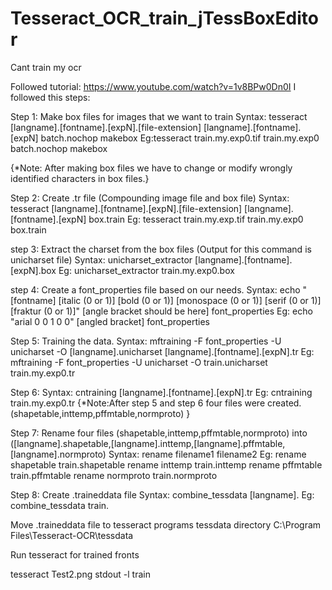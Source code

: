 # Tesseract_OCR_train_jTessBoxEditor
Cant train my ocr

Followed tutorial: https://www.youtube.com/watch?v=1v8BPw0Dn0I
I followed this steps:

Step 1: Make box files for images that we want to train
Syntax: tesseract [langname].[fontname].[expN].[file-extension] [langname].[fontname].[expN] batch.nochop makebox
Eg:tesseract train.my.exp0.tif train.my.exp0 batch.nochop makebox

{*Note: After making box files we have to change or modify wrongly identified characters in box files.}

Step 2: Create .tr file (Compounding image file and box file)
Syntax: tesseract [langname].[fontname].[expN].[file-extension] [langname].[fontname].[expN] box.train
Eg: tesseract train.my.exp.tif train.my.exp0 box.train

step 3: Extract the charset from the box files (Output for this command is unicharset file)
Syntax: unicharset_extractor [langname].[fontname].[expN].box 
Eg: unicharset_extractor train.my.exp0.box

step 4: Create a font_properties file based on our needs.
Syntax: echo "[fontname] [italic (0 or 1)] [bold (0 or 1)] [monospace (0 or 1)] [serif (0 or 1)] [fraktur (0 or 1)]" [angle bracket should be here] font_properties 
Eg: echo "arial 0 0 1 0 0" [angled bracket] font_properties

Step 5: Training the data.
Syntax: mftraining -F font_properties -U unicharset -O [langname].unicharset [langname].[fontname].[expN].tr
Eg: mftraining -F font_properties -U unicharset -O train.unicharset train.my.exp0.tr

Step 6:
Syntax: cntraining [langname].[fontname].[expN].tr
Eg: cntraining train.my.exp0.tr
{*Note:After step 5 and step 6 four files were created.(shapetable,inttemp,pffmtable,normproto) }

Step 7: Rename four files (shapetable,inttemp,pffmtable,normproto) into ([langname].shapetable,[langname].inttemp,[langname].pffmtable,[langname].normproto)
Syntax: rename filename1 filename2
Eg:
    rename shapetable train.shapetable
    rename inttemp train.inttemp
    rename pffmtable train.pffmtable
    rename normproto train.normproto

Step 8: Create .traineddata file
Syntax: combine_tessdata [langname].
Eg: combine_tessdata train.

Move .traineddata file to tesseract programs tessdata directory
C:\Program Files\Tesseract-OCR\tessdata

Run tesseract for trained fronts

tesseract Test2.png stdout -l train

